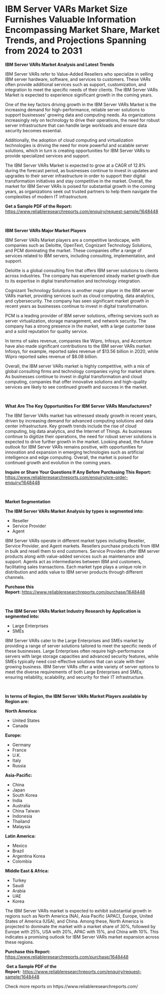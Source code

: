 <p><h1>IBM Server VARs Market Size Furnishes Valuable Information Encompassing Market Share, Market Trends, and Projections Spanning from 2024 to 2031</h1></p><p><strong>IBM Server VARs Market Analysis and Latest Trends</strong></p>
<p><p>IBM Server VARs refer to Value-Added Resellers who specialize in selling IBM server hardware, software, and services to customers. These VARs often provide additional services such as support, customization, and integration to meet the specific needs of their clients. The IBM Server VARs Market is expected to experience significant growth in the coming years.</p><p>One of the key factors driving growth in the IBM Server VARs Market is the increasing demand for high-performance, reliable server solutions to support businesses' growing data and computing needs. As organizations increasingly rely on technology to drive their operations, the need for robust server infrastructure that can handle large workloads and ensure data security becomes essential.</p><p>Additionally, the adoption of cloud computing and virtualization technologies is driving the need for more powerful and scalable server solutions, which in turn is creating opportunities for IBM Server VARs to provide specialized services and support.</p><p>The IBM Server VARs Market is expected to grow at a CAGR of 12.8% during the forecast period, as businesses continue to invest in updates and upgrades to their server infrastructure in order to support their digital transformation initiatives and stay competitive in the market. Overall, the market for IBM Server VARs is poised for substantial growth in the coming years, as organizations seek out trusted partners to help them navigate the complexities of modern IT infrastructure.</p></p>
<p><strong>Get a Sample PDF of the Report:&nbsp;</strong> <a href="https://www.reliableresearchreports.com/enquiry/request-sample/1648448">https://www.reliableresearchreports.com/enquiry/request-sample/1648448</a></p>
<p>&nbsp;</p>
<p><strong>IBM Server VARs Major Market Players</strong></p>
<p><p>IBM Server VARs Market players are a competitive landscape, with companies such as Deloitte, OpenText, Cognizant Technology Solutions, and PCM dominating the market. These companies offer a range of services related to IBM servers, including consulting, implementation, and support.</p><p>Deloitte is a global consulting firm that offers IBM server solutions to clients across industries. The company has experienced steady market growth due to its expertise in digital transformation and technology integration.</p><p>Cognizant Technology Solutions is another major player in the IBM server VARs market, providing services such as cloud computing, data analytics, and cybersecurity. The company has seen significant market growth in recent years as businesses continue to invest in digital transformation.</p><p>PCM is a leading provider of IBM server solutions, offering services such as server virtualization, storage management, and network security. The company has a strong presence in the market, with a large customer base and a solid reputation for quality service.</p><p>In terms of sales revenue, companies like Wipro, Infosys, and Accenture have also made significant contributions to the IBM server VARs market. Infosys, for example, reported sales revenue of $13.56 billion in 2020, while Wipro reported sales revenue of $8.08 billion.</p><p>Overall, the IBM server VARs market is highly competitive, with a mix of global consulting firms and technology companies vying for market share. As businesses continue to invest in digital transformation and cloud computing, companies that offer innovative solutions and high-quality services are likely to see continued growth and success in the market.</p></p>
<p>&nbsp;</p>
<p><strong>What Are The Key Opportunities For IBM Server VARs Manufacturers?</strong></p>
<p><p>The IBM Server VARs market has witnessed steady growth in recent years, driven by increasing demand for advanced computing solutions and data center infrastructure. Key growth trends include the rise of cloud computing, big data analytics, and the Internet of Things. As businesses continue to digitize their operations, the need for robust server solutions is expected to drive further growth in the market. Looking ahead, the future outlook for IBM Server VARs remains positive, with opportunities for innovation and expansion in emerging technologies such as artificial intelligence and edge computing. Overall, the market is poised for continued growth and evolution in the coming years.</p></p>
<p><strong>Inquire or Share Your Questions If Any Before Purchasing This Report:</strong> <a href="https://www.reliableresearchreports.com/enquiry/pre-order-enquiry/1648448">https://www.reliableresearchreports.com/enquiry/pre-order-enquiry/1648448</a></p>
<p>&nbsp;</p>
<p><strong>Market Segmentation</strong></p>
<p><strong>The IBM Server VARs Market Analysis by types is segmented into:</strong></p>
<p><ul><li>Reseller</li><li>Service Provider</li><li>Agent</li></ul></p>
<p><p>IBM Server VARs operate in different market types including Reseller, Service Provider, and Agent markets. Resellers purchase products from IBM in bulk and resell them to end customers. Service Providers offer IBM server products along with value-added services such as maintenance and support. Agents act as intermediaries between IBM and customers, facilitating sales transactions. Each market type plays a unique role in distribution and adds value to IBM server products through different channels.</p></p>
<p><strong>Purchase this Report:&nbsp;</strong><a href="https://www.reliableresearchreports.com/purchase/1648448">https://www.reliableresearchreports.com/purchase/1648448</a></p>
<p>&nbsp;</p>
<p><strong>The IBM Server VARs Market Industry Research by Application is segmented into:</strong></p>
<p><ul><li>Large Enterprises</li><li>SMEs</li></ul></p>
<p><p>IBM Server VARs cater to the Large Enterprises and SMEs market by providing a range of server solutions tailored to meet the specific needs of these businesses. Large Enterprises often require high-performance servers with large storage capacities and advanced security features, while SMEs typically need cost-effective solutions that can scale with their growing business. IBM Server VARs offer a wide variety of server options to meet the diverse requirements of both Large Enterprises and SMEs, ensuring reliability, scalability, and security for their IT infrastructure.</p></p>
<p>&nbsp;</p>
<p><strong>In terms of Region, the IBM Server VARs Market Players available by Region are:</strong></p>
<p>
    <p> <strong> North America: </strong>
        <ul>
            <li>United States</li>
            <li>Canada</li>
        </ul>
        </p> 
    <p> <strong> Europe: </strong>
        <ul>
            <li>Germany</li>
            <li>France</li>
            <li>U.K.</li>
            <li>Italy</li>
            <li>Russia</li>
        </ul>
        </p> 
    <p> <strong> Asia-Pacific: </strong>
        <ul>
            <li>China</li>
            <li>Japan</li>
            <li>South Korea</li>
            <li>India</li>
            <li>Australia</li>
            <li>China Taiwan</li>
            <li>Indonesia</li>
            <li>Thailand</li>
            <li>Malaysia</li>
        </ul>
        </p> 
    <p> <strong> Latin America: </strong>
        <ul>
            <li>Mexico</li>
            <li>Brazil</li>
            <li>Argentina Korea</li>
            <li>Colombia</li>
        </ul>
        </p> 
    <p> <strong> Middle East & Africa: </strong>
        <ul>
            <li>Turkey</li>
            <li>Saudi</li>
            <li>Arabia</li>
            <li>UAE</li>
            <li>Korea</li>
        </ul>
    </p>
    </p>
<p><p>The IBM Server VARs market is expected to exhibit substantial growth in regions such as North America (NA), Asia Pacific (APAC), Europe, United States of America (USA), and China. Among these, North America is projected to dominate the market with a market share of 30%, followed by Europe with 25%, USA with 20%, APAC with 15%, and China with 10%. This indicates a promising outlook for IBM Server VARs market expansion across these regions.</p></p>
<p><strong>Purchase this Report: </strong><a href="https://www.reliableresearchreports.com/purchase/1648448">https://www.reliableresearchreports.com/purchase/1648448</a></p>
<p>&nbsp;<strong>Get a Sample PDF of the Report:&nbsp;&nbsp;</strong><a href="https://www.reliableresearchreports.com/enquiry/request-sample/1648448">https://www.reliableresearchreports.com/enquiry/request-sample/1648448</a></p>
<p><strong></strong></p>
<p>Check more reports on https://www.reliableresearchreports.com/</p>